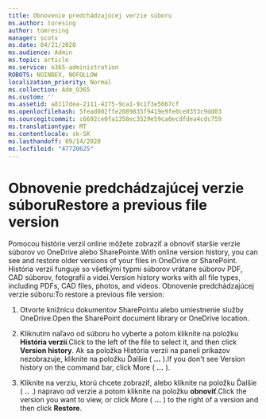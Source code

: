```yaml
---
title: Obnovenie predchádzajúcej verzie súboru
ms.author: toresing
author: tomresing
manager: scotv
ms.date: 04/21/2020
ms.audience: Admin
ms.topic: article
ms.service: o365-administration
ROBOTS: NOINDEX, NOFOLLOW
localization_priority: Normal
ms.collection: Adm_O365
ms.custom: ''
ms.assetid: a8117dea-2111-4275-9ca1-9c1f3e5667cf
ms.openlocfilehash: 5fead002ffe2089835f9419e9fe0ce0353c9dd03
ms.sourcegitcommit: c6692ce0fa1358ec3529e59ca0ecdfdea4cdc759
ms.translationtype: MT
ms.contentlocale: sk-SK
ms.lasthandoff: 09/14/2020
ms.locfileid: "47720625"
---
```

# <a name="restore-a-previous-file-version"></a><span data-ttu-id="c5e3e-102">Obnovenie predchádzajúcej verzie súboru</span><span class="sxs-lookup"><span data-stu-id="c5e3e-102">Restore a previous file version</span></span>

<span data-ttu-id="c5e3e-103">Pomocou histórie verzií online môžete zobraziť a obnoviť staršie verzie súborov vo OneDrive alebo SharePointe.</span><span class="sxs-lookup"><span data-stu-id="c5e3e-103">With online version history, you can see and restore older versions of your files in OneDrive or SharePoint.</span></span> <span data-ttu-id="c5e3e-104">História verzií funguje so všetkými typmi súborov vrátane súborov PDF, CAD súborov, fotografií a videí.</span><span class="sxs-lookup"><span data-stu-id="c5e3e-104">Version history works with all file types, including PDFs, CAD files, photos, and videos.</span></span> <span data-ttu-id="c5e3e-105">Obnovenie predchádzajúcej verzie súboru:</span><span class="sxs-lookup"><span data-stu-id="c5e3e-105">To restore a previous file version:</span></span>
  
1. <span data-ttu-id="c5e3e-106">Otvorte knižnicu dokumentov SharePointu alebo umiestnenie služby OneDrive.</span><span class="sxs-lookup"><span data-stu-id="c5e3e-106">Open the SharePoint document library or OneDrive location.</span></span>
    
2. <span data-ttu-id="c5e3e-107">Kliknutím naľavo od súboru ho vyberte a potom kliknite na položku **História verzií**.</span><span class="sxs-lookup"><span data-stu-id="c5e3e-107">Click to the left of the file to select it, and then click **Version history**.</span></span> <span data-ttu-id="c5e3e-108">Ak sa položka História verzií na paneli príkazov nezobrazuje, kliknite na položku Ďalšie ( **...** ).</span><span class="sxs-lookup"><span data-stu-id="c5e3e-108">If you don't see Version history on the command bar, click More ( **...** ).</span></span> 
    
3. <span data-ttu-id="c5e3e-109">Kliknite na verziu, ktorú chcete zobraziť, alebo kliknite na položku Ďalšie ( **..** .) napravo od verzie a potom kliknite na položku **obnoviť**.</span><span class="sxs-lookup"><span data-stu-id="c5e3e-109">Click the version you want to view, or click More ( **...** ) to the right of a version and then click **Restore**.</span></span>
    

